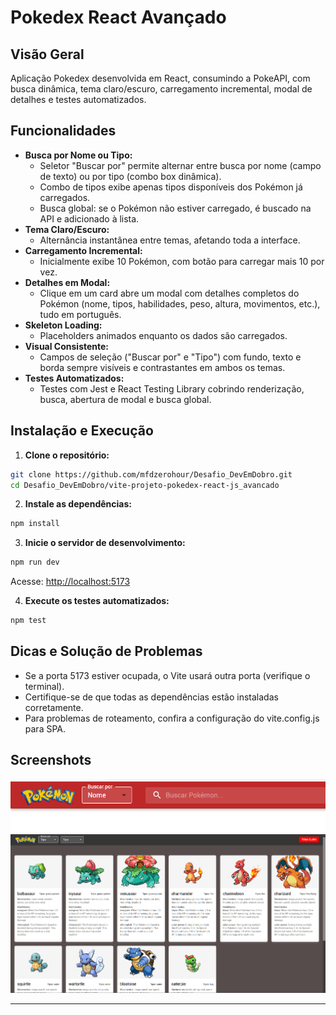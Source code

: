 # Pokedex React Avançado

## Visão Geral

Aplicação Pokedex desenvolvida em React, consumindo a PokeAPI, com busca dinâmica, tema claro/escuro, carregamento incremental, modal de detalhes e testes automatizados.

## Funcionalidades

- **Busca por Nome ou Tipo:**
  - Seletor "Buscar por" permite alternar entre busca por nome (campo de texto) ou por tipo (combo box dinâmica).
  - Combo de tipos exibe apenas tipos disponíveis dos Pokémon já carregados.
  - Busca global: se o Pokémon não estiver carregado, é buscado na API e adicionado à lista.
- **Tema Claro/Escuro:**
  - Alternância instantânea entre temas, afetando toda a interface.
- **Carregamento Incremental:**
  - Inicialmente exibe 10 Pokémon, com botão para carregar mais 10 por vez.
- **Detalhes em Modal:**
  - Clique em um card abre um modal com detalhes completos do Pokémon (nome, tipos, habilidades, peso, altura, movimentos, etc.), tudo em português.
- **Skeleton Loading:**
  - Placeholders animados enquanto os dados são carregados.
- **Visual Consistente:**
  - Campos de seleção ("Buscar por" e "Tipo") com fundo, texto e borda sempre visíveis e contrastantes em ambos os temas.
- **Testes Automatizados:**
  - Testes com Jest e React Testing Library cobrindo renderização, busca, abertura de modal e busca global.

## Instalação e Execução

1. **Clone o repositório:**

```sh
git clone https://github.com/mfdzerohour/Desafio_DevEmDobro.git
cd Desafio_DevEmDobro/vite-projeto-pokedex-react-js_avancado
```

2. **Instale as dependências:**

```sh
npm install
```

3. **Inicie o servidor de desenvolvimento:**

```sh
npm run dev
```

Acesse: [http://localhost:5173](http://localhost:5173)

4. **Execute os testes automatizados:**

```sh
npm test
```

## Dicas e Solução de Problemas

- Se a porta 5173 estiver ocupada, o Vite usará outra porta (verifique o terminal).
- Certifique-se de que todas as dependências estão instaladas corretamente.
- Para problemas de roteamento, confira a configuração do vite.config.js para SPA.

## Screenshots

![Busca por nome](./src/images/find_pokemon.png)
![Tema escuro](./src/images/desktop-screenshot.png)

---